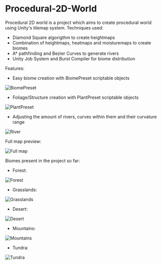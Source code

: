 # Procedural-2D-World
Procedural 2D world is a project which aims to create procedural world using Unity's tilemap system.
 Techniques used:
  - Diamond Square algorigthm to create heightmaps
  - Combination of heightmaps, heatmaps and moisturemaps to create biomes
  - A* pathfinding and Bezier Curves to generate rivers
  - Unity Job System and Burst Compiler for biome distribution

 Features:
  - Easy biome creation with BiomePreset scriptable objects
    
   ![BiomePreset](https://github.com/SoVerrr/Procedural-2D-World/assets/82769474/cf1a55ec-5897-4190-b45b-8b46758a35db)
  - Foliage/Structure creation with PlantPreset scriptable objects

 ![PlantPreset](https://github.com/SoVerrr/Procedural-2D-World/assets/82769474/a6b43544-821c-4457-8a56-92a4df14250f)
  - Adjusting the amount of rivers, curves within them and their curvature range

 ![River](https://github.com/SoVerrr/Procedural-2D-World/assets/82769474/8cdfbfb5-ceb0-4d4c-96a6-3f6d2e79b07a)

 Full map preview:

 ![Full map](https://github.com/SoVerrr/Procedural-2D-World/assets/82769474/660cb2d4-46f3-40db-b01d-817655fc637b)

 Biomes present in the project so far:
 - Forest:

 ![Forest](https://github.com/SoVerrr/Procedural-2D-World/assets/82769474/bd4295ea-b79a-47ca-8801-061e60b834e8)
 - Grasslands:

 ![Grasslands](https://github.com/SoVerrr/Procedural-2D-World/assets/82769474/ad485f26-4eed-4d1c-b64d-d4144ac1033b)
 - Desert:

 ![Desert](https://github.com/SoVerrr/Procedural-2D-World/assets/82769474/c3ce0f2d-2ef1-4069-a2bf-756962268687)
 - Mountains:

 ![Mountains](https://github.com/SoVerrr/Procedural-2D-World/assets/82769474/bfd5dfc6-6bee-499e-a544-8185bc288f41)
 - Tundra:

 ![Tundra](https://github.com/SoVerrr/Procedural-2D-World/assets/82769474/fd58e7c4-57bd-4b57-a5c7-3e48bc69f463)







